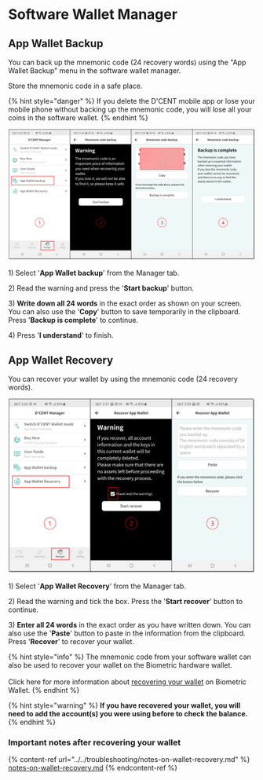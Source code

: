 # Software Wallet Manager

## App Wallet Backup

You can back up the mnemonic code (24 recovery words) using the "App Wallet Backup" menu in the software wallet manager.&#x20;

Store the mnemonic code in a safe place.

{% hint style="danger" %}
If you delete the D'CENT mobile app or lose your mobile phone without backing up the mnemonic code, you will lose all your coins in the software wallet.
{% endhint %}

![](<../../.gitbook/assets/1 (2).png>)

1\) Select '**App Wallet backup**' from the Manager tab.

2\) Read the warning and press the '**Start backup**' button.

3\) **Write down all 24 words** in the exact order as shown on your screen.  You can also use the '**Copy**' button to save temporarily in the clipboard. Press '**Backup is complete**' to continue.&#x20;

4\) Press '**I understand**' to finish.

## App Wallet Recovery <a href="#recover_appwallet" id="recover_appwallet"></a>

You can recover your wallet by using the mnemonic code (24 recovery words).

![](<../../.gitbook/assets/2 (2).png>)

1\) Select '**App Wallet Recovery**' from the Manager tab.

2\) Read the warning and tick the box. Press the '**Start recover**' button to continue.

3\) **Enter all 24 words** in the exact order as you have written down. You can also use the '**Paste**' button to paste in the information from the clipboard. Press '**Recover**' to recover your wallet.&#x20;

{% hint style="info" %}
The mnemonic code from your software wallet can also be used to recover your wallet on the Biometric hardware wallet. \
\
Click here for more information about [recovering your wallet](../../biometric-wallet/recovery/) on Biometric Wallet.
{% endhint %}

{% hint style="warning" %}
**If you have recovered your wallet, you will need to add the account(s) you were using before to check the balance.**
{% endhint %}

### Important notes after recovering your wallet

{% content-ref url="../../troubleshooting/notes-on-wallet-recovery.md" %}
[notes-on-wallet-recovery.md](../../troubleshooting/notes-on-wallet-recovery.md)
{% endcontent-ref %}

